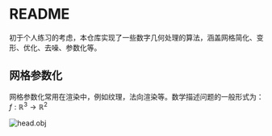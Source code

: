 # README

初于个人练习的考虑，本仓库实现了一些数字几何处理的算法，涵盖网格简化、变形、优化、去噪、参数化等。

## 网格参数化

网格参数化常用在渲染中，例如纹理，法向渲染等。数学描述问题的一般形式为：$f:\mathbb{R}^3\rightarrow\mathbb{R}^2$

![head.obj](/Users/jay/Developer/ClionProjects/DGP_Jie/img/head.obj.png)